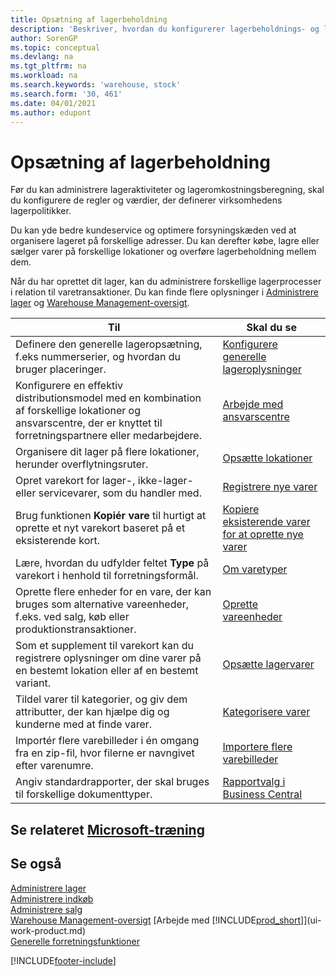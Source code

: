 ```yaml
---
title: Opsætning af lagerbeholdning
description: 'Beskriver, hvordan du konfigurerer lagerbeholdnings- og lagerprocesser, herunder overførselsruter og lokationer, f.eks. lagersteder.'
author: SorenGP
ms.topic: conceptual
ms.devlang: na
ms.tgt_pltfrm: na
ms.workload: na
ms.search.keywords: 'warehouse, stock'
ms.search.form: '30, 461'
ms.date: 04/01/2021
ms.author: edupont
---
```

# <a name="setting-up-inventory"></a><a name="setting-up-inventory"></a><a name="setting-up-inventory"></a>Opsætning af lagerbeholdning
Før du kan administrere lageraktiviteter og lageromkostningsberegning, skal du konfigurere de regler og værdier, der definerer virksomhedens lagerpolitikker.

Du kan yde bedre kundeservice og optimere forsyningskæden ved at organisere lageret på forskellige adresser. Du kan derefter købe, lagre eller sælger varer på forskellige lokationer og overføre lagerbeholdning mellem dem.

Når du har oprettet dit lager, kan du administrere forskellige lagerprocesser i relation til varetransaktioner. Du kan finde flere oplysninger i [Administrere lager](inventory-manage-inventory.md) og [Warehouse Management-oversigt](design-details-warehouse-management.md).

| Til | Skal du se |
| --- | --- |
| Definere den generelle lageropsætning, f.eks nummerserier, og hvordan du bruger placeringer. |[Konfigurere generelle lageroplysninger](inventory-how-setup-general.md) |
|Konfigurere en effektiv distributionsmodel med en kombination af forskellige lokationer og ansvarscentre, der er knyttet til forretningspartnere eller medarbejdere.|[Arbejde med ansvarscentre](inventory-responsibility-centers.md)|
| Organisere dit lager på flere lokationer, herunder overflytningsruter. |[Opsætte lokationer](inventory-how-register-new-items.md) |
| Opret varekort for lager-, ikke-lager- eller servicevarer, som du handler med. |[Registrere nye varer](inventory-how-register-new-items.md) |
|Brug funktionen **Kopiér vare** til hurtigt at oprette et nyt varekort baseret på et eksisterende kort.|[Kopiere eksisterende varer for at oprette nye varer](inventory-how-copy-items.md)|
|Lære, hvordan du udfylder feltet **Type** på varekort i henhold til forretningsformål.|[Om varetyper](inventory-about-item-types.md)|
|Oprette flere enheder for en vare, der kan bruges som alternative vareenheder, f.eks. ved salg, køb eller produktionstransaktioner.|[Oprette vareenheder](inventory-how-setup-units-of-measure.md)|
|Som et supplement til varekort kan du registrere oplysninger om dine varer på en bestemt lokation eller af en bestemt variant.|[Opsætte lagervarer](inventory-how-to-set-up-stockkeeping-units.md)|
| Tildel varer til kategorier, og giv dem attributter, der kan hjælpe dig og kunderne med at finde varer. |[Kategorisere varer](inventory-how-categorize-items.md) |
|Importér flere varebilleder i én omgang fra en zip-fil, hvor filerne er navngivet efter varenumre.|[Importere flere varebilleder](inventory-how-import-item-pictures.md)|
|Angiv standardrapporter, der skal bruges til forskellige dokumenttyper.|[Rapportvalg i Business Central](across-report-selections.md)|

## <a name="see-related-microsoft-training"></a><a name="see-related-microsoft-training"></a><a name="see-related-microsoft-training"></a>Se relateret [Microsoft-træning](/training/paths/trade-get-started-dynamics-365-business-central/)

## <a name="see-also"></a><a name="see-also"></a><a name="see-also"></a>Se også

[Administrere lager](inventory-manage-inventory.md)  
[Administrere indkøb](purchasing-manage-purchasing.md)  
[Administrere salg](sales-manage-sales.md)    
[Warehouse Management-oversigt](design-details-warehouse-management.md)
[Arbejde med [!INCLUDE[prod_short](includes/prod_short.md)]](ui-work-product.md)  
[Generelle forretningsfunktioner](ui-across-business-areas.md)


[!INCLUDE[footer-include](includes/footer-banner.md)]
